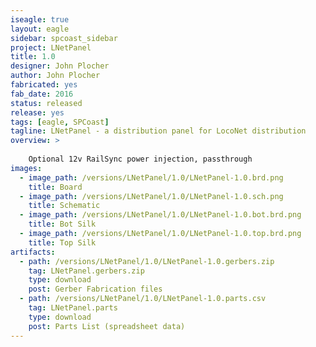 ```yaml
---
iseagle: true
layout: eagle
sidebar: spcoast_sidebar
project: LNetPanel
title: 1.0
designer: John Plocher
author: John Plocher
fabricated: yes
fab_date: 2016
status: released
release: yes
tags: [eagle, SPCoast]
tagline: LNetPanel - a distribution panel for LocoNet distribution
overview: >
    
    Optional 12v RailSync power injection, passthrough
images:
  - image_path: /versions/LNetPanel/1.0/LNetPanel-1.0.brd.png
    title: Board
  - image_path: /versions/LNetPanel/1.0/LNetPanel-1.0.sch.png
    title: Schematic
  - image_path: /versions/LNetPanel/1.0/LNetPanel-1.0.bot.brd.png
    title: Bot Silk
  - image_path: /versions/LNetPanel/1.0/LNetPanel-1.0.top.brd.png
    title: Top Silk
artifacts:
  - path: /versions/LNetPanel/1.0/LNetPanel-1.0.gerbers.zip
    tag: LNetPanel.gerbers.zip
    type: download
    post: Gerber Fabrication files
  - path: /versions/LNetPanel/1.0/LNetPanel-1.0.parts.csv
    tag: LNetPanel.parts
    type: download
    post: Parts List (spreadsheet data)
---
```

